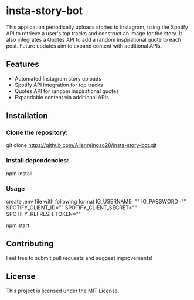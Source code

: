 # insta-story-bot

This application periodically uploads stories to Instagram, using the Spotify API to retrieve a user's top tracks and construct an image for the story. It also integrates a Quotes API to add a random inspirational quote to each post. Future updates aim to expand content with additional APIs.

## Features
- Automated Instagram story uploads
- Spotify API integration for top tracks
- Quotes API for random inspirational quotes
- Expandable content via additional APIs

## Installation

### Clone the repository:
  git clone https://github.com/Allenreinoso28/insta-story-bot.git
### Install dependencies:
  npm install
### Usage
  create .env file with following format
  IG_USERNAME=""
  IG_PASSWORD=""
  SPOTIFY_CLIENT_ID=""
  SPOTIFY_CLIENT_SECRET=""
  SPOTIFY_REFRESH_TOKEN=""
  
  npm start

## Contributing
Feel free to submit pull requests and suggest improvements!

## License
This project is licensed under the MIT License.
